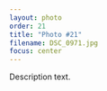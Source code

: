 ```yaml
---
layout: photo
order: 21
title: "Photo #21"
filename: DSC_0971.jpg
focus: center
---
```


Description text.
